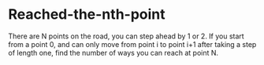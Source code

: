 # Reached-the-nth-point
There are N points on the road, you can step ahead by 1 or 2. If you start from a point 0, and can only move from point i to point i+1 after taking a step of length one, find the number of ways you can reach at point N.
